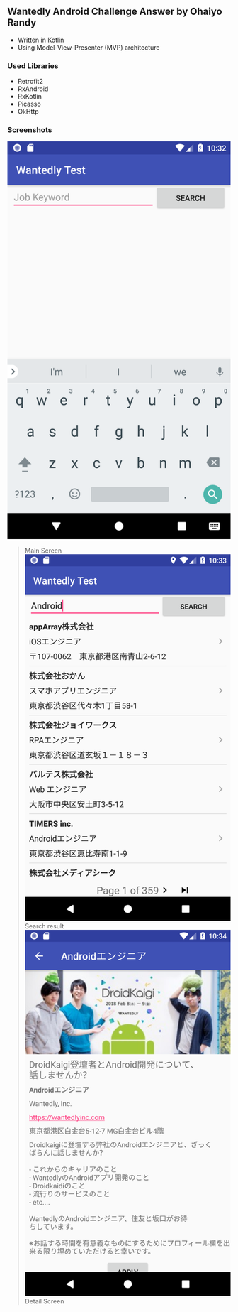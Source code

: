 ## Wantedly Android Challenge Answer by Ohaiyo Randy
- Written in Kotlin
- Using Model-View-Presenter (MVP) architecture

### Used Libraries
- Retrofit2
- RxAndroid
- RxKotlin
- Picasso
- OkHttp

### Screenshots
![](https://raw.githubusercontent.com/ohaiyo9/wantedly-test/master/screenshot/Screenshot_1.png)
>Main Screen
![](https://raw.githubusercontent.com/ohaiyo9/wantedly-test/master/screenshot/Screenshot_2.png)
>Search result
![](https://raw.githubusercontent.com/ohaiyo9/wantedly-test/master/screenshot/Screenshot_3.png)
>Detail Screen